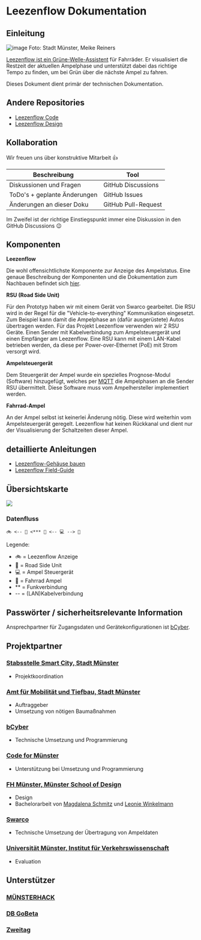 # Leezenflow Dokumentation

## Einleitung
![image](https://user-images.githubusercontent.com/66736282/129550691-5f99209a-2266-44ea-8525-ba5e195e8848.png)
Foto: Stadt Münster, Meike Reiners

[Leezenflow ist ein Grüne-Welle-Assistent](https://smartcity.ms/leezenflow/) für Fahrräder. Er visualisiert die Restzeit der aktuellen Ampelphase und unterstützt dabei das richtige Tempo zu finden, um bei Grün über die nächste Ampel zu fahren.

Dieses Dokument dient primär der technischen Dokumentation.

## Andere Repositories

* [Leezenflow Code](https://github.com/bCyberGmbH/leezenflow-code)
* [Leezenflow Design](https://github.com/bCyberGmbH/leezenflow-design)

## Kollaboration

Wir freuen uns über konstruktive Mitarbeit 👍

| Beschreibung | Tool |
| -------- | -------- |
| Diskussionen und Fragen | GitHub Discussions |
| ToDo's + geplante Änderungen | GitHub Issues |
| Änderungen an dieser Doku | GitHub Pull-Request |

Im Zweifel ist der richtige Einstiegspunkt immer eine Diskussion in den GitHub Discussions :wink: 

## Komponenten

**Leezenflow**

Die wohl offensichtlichste Komponente zur Anzeige des Ampelstatus.
Eine genaue Beschreibung der Komponenten und die Dokumentation zum Nachbauen befindet sich [hier](case.md).

**RSU (Road Side Unit)**

Für den Prototyp haben wir mit einem Gerät von Swarco gearbeitet. Die RSU wird in der Regel für die "Vehicle-to-everything" Kommunikation eingesetzt. Zum Beispiel kann damit die Ampelphase an (dafür ausgerüstete) Autos übertragen werden. Für das Projekt Leezenflow verwenden wir 2 RSU Geräte. Einen Sender mit Kabelverbindung zum Ampelsteuergerät und einen Empfänger am Leezenflow. Eine RSU kann mit einem LAN-Kabel betrieben werden, da diese per Power-over-Ethernet (PoE) mit Strom versorgt wird.

**Ampelsteuergerät**

Dem Steuergerät der Ampel wurde ein spezielles Prognose-Modul (Software) hinzugefügt, welches per [MQTT](https://de.wikipedia.org/wiki/MQTT) die Ampelphasen an die Sender RSU übermittelt. Diese Software muss vom Ampelhersteller implementiert werden.

**Fahrrad-Ampel**

An der Ampel selbst ist keinerlei Änderung nötig. Diese wird weiterhin vom Ampelsteuergerät geregelt. Leezenflow hat keinen Rückkanal und dient nur der Visualisierung der Schaltzeiten dieser Ampel.

## detaillierte Anleitungen
* [Leezenflow-Gehäuse bauen](case.md)
* [Leezenflow Field-Guide](field-guide.md)

## Übersichtskarte

<a href="//umap.openstreetmap.fr/de/map/leezenflow_632092">
<img src="https://user-images.githubusercontent.com/66736282/129551127-b6072bab-880a-4554-a954-42525d1df69f.png" />
</a>

### Datenfluss

```
🚲 <-- 📡 <*** 📡 <-- 💻 --> 🚦
```

Legende:
* 🚲 = Leezenflow Anzeige
* 📡 = Road Side Unit
* 💻 = Ampel Steuergerät
* 🚦 = Fahrrad Ampel
* ** = Funkverbindung
* -- = (LAN)Kabelverbindung

## Passwörter / sicherheitsrelevante Information

Ansprechpartner für Zugangsdaten und Gerätekonfigurationen ist [bCyber](https://www.bcyber.de).

## Projektpartner

### [Stabsstelle Smart City, Stadt Münster](https://smartcity.ms)
* Projektkoordination
### [Amt für Mobilität und Tiefbau, Stadt Münster](https://www.stadt-muenster.de/tiefbauamt)
* Auftraggeber
* Umsetzung von nötigen Baumaßnahmen
### [bCyber](https://www.bcyber.de)
* Technische Umsetzung und Programmierung
### [Code for Münster](https://codeformuenster.org/)
* Unterstützung bei Umsetzung und Programmierung
### [FH Münster, Münster School of Design](https://www.fh-muenster.de/msd/index.php)
* Design
* Bachelorarbeit von  [Magdalena Schmitz](https://wise20.parcours-muenster.de/arbeiten/magdalena-schmitz/) und [Leonie Winkelmann](https://wise20.parcours-muenster.de/arbeiten/leonie-winkelmann/)
### [Swarco](https://www.swarco.com/de)
* Technische Umsetzung der Übertragung von Ampeldaten
### [Universität Münster, Institut für Verkehrswissenschaft](https://www.wiwi.uni-muenster.de/ivm/)
* Evaluation 

## Unterstützer

### [MÜNSTERHACK](https://muensterhack.de/)
### [DB GoBeta](https://gobeta.de)
### [Zweitag](https://www.zweitag.de/)
